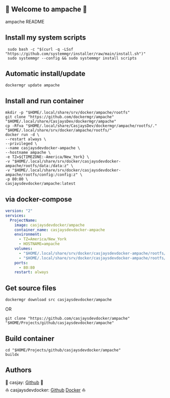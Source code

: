 ## 👋 Welcome to ampache 🚀  

ampache README  
  
  
## Install my system scripts  

```shell
 sudo bash -c "$(curl -q -LSsf "https://github.com/systemmgr/installer/raw/main/install.sh")"
 sudo systemmgr --config && sudo systemmgr install scripts  
```
  
## Automatic install/update  
  
```shell
dockermgr update ampache
```
  
## Install and run container
  
```shell
mkdir -p "$HOME/.local/share/srv/docker/ampache/rootfs"
git clone "https://github.com/dockermgr/ampache" "$HOME/.local/share/CasjaysDev/dockermgr/ampache"
cp -Rfva "$HOME/.local/share/CasjaysDev/dockermgr/ampache/rootfs/." "$HOME/.local/share/srv/docker/ampache/rootfs/"
docker run -d \
--restart always \
--privileged \
--name casjaysdevdocker-ampache \
--hostname ampache \
-e TZ=${TIMEZONE:-America/New_York} \
-v "$HOME/.local/share/srv/docker/casjaysdevdocker-ampache/rootfs/data:/data:z" \
-v "$HOME/.local/share/srv/docker/casjaysdevdocker-ampache/rootfs/config:/config:z" \
-p 80:80 \
casjaysdevdocker/ampache:latest
```
  
## via docker-compose  
  
```yaml
version: "2"
services:
  ProjectName:
    image: casjaysdevdocker/ampache
    container_name: casjaysdevdocker-ampache
    environment:
      - TZ=America/New_York
      - HOSTNAME=ampache
    volumes:
      - "$HOME/.local/share/srv/docker/casjaysdevdocker-ampache/rootfs/data:/data:z"
      - "$HOME/.local/share/srv/docker/casjaysdevdocker-ampache/rootfs/config:/config:z"
    ports:
      - 80:80
    restart: always
```
  
## Get source files  
  
```shell
dockermgr download src casjaysdevdocker/ampache
```
  
OR
  
```shell
git clone "https://github.com/casjaysdevdocker/ampache" "$HOME/Projects/github/casjaysdevdocker/ampache"
```
  
## Build container  
  
```shell
cd "$HOME/Projects/github/casjaysdevdocker/ampache"
buildx 
```
  
## Authors  
  
🤖 casjay: [Github](https://github.com/casjay) 🤖  
⛵ casjaysdevdocker: [Github](https://github.com/casjaysdevdocker) [Docker](https://hub.docker.com/u/casjaysdevdocker) ⛵  
